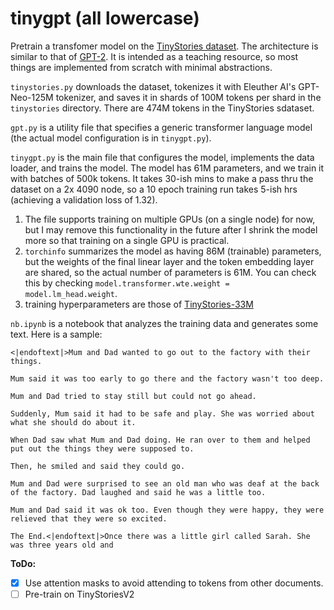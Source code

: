 # tinygpt (all lowercase)

Pretrain a transfomer model on the [TinyStories dataset](https://huggingface.co/datasets/roneneldan/TinyStories). The architecture is similar to that of [GPT-2](https://huggingface.co/openai-community/gpt2). It is intended as a teaching resource, so most things are implemented from scratch with minimal abstractions.

`tinystories.py` downloads the dataset, tokenizes it with Eleuther AI's GPT-Neo-125M tokenizer, and saves it in shards of 100M tokens per shard in the `tinystories` directory. There are 474M tokens in the TinyStories sdataset.

`gpt.py` is a utility file that specifies a generic transformer language model (the actual model configuration is in `tinygpt.py`). 

`tinygpt.py` is the main file that configures the model, implements the data loader, and trains the model. The model has 61M parameters, and we train it with batches of 500k tokens. It takes 30-ish mins to make a pass thru the dataset on a 2x 4090 node, so a 10 epoch training run takes 5-ish hrs (achieving a validation loss of 1.32).

1. The file supports training on multiple GPUs (on a single node) for now, but I may remove this functionality in the future after I shrink the model more so that training on a single GPU is practical.
2. `torchinfo` summarizes the model as having 86M (trainable) parameters, but the weights of the final linear layer and the token embedding layer are shared, so the actual number of parameters is 61M. You can check this by checking `model.transformer.wte.weight = model.lm_head.weight`.
3. training hyperparameters are those of [TinyStories-33M](https://huggingface.co/roneneldan/TinyStories-33M)

`nb.ipynb` is a notebook that analyzes the training data and generates some text. Here is a sample:

```
<|endoftext|>Mum and Dad wanted to go out to the factory with their things. 

Mum said it was too early to go there and the factory wasn't too deep.

Mum and Dad tried to stay still but could not go ahead.

Suddenly, Mum said it had to be safe and play. She was worried about what she should do about it. 

When Dad saw what Mum and Dad doing. He ran over to them and helped put out the things they were supposed to.

Then, he smiled and said they could go.

Mum and Dad were surprised to see an old man who was deaf at the back of the factory. Dad laughed and said he was a little too. 

Mum and Dad said it was ok too. Even though they were happy, they were relieved that they were so excited. 

The End.<|endoftext|>Once there was a little girl called Sarah. She was three years old and
```

__ToDo:__
- [x] Use attention masks to avoid attending to tokens from other documents.
- [ ] Pre-train on TinyStoriesV2